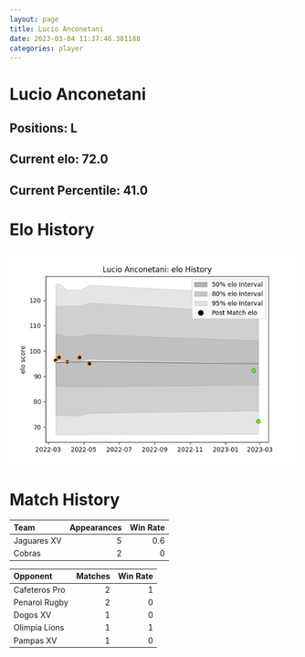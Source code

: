 ```yaml
---  
layout: page  
title: Lucio Anconetani  
date: 2023-03-04 11:37:46.381188  
categories: player  
---
```

# Lucio Anconetani

## Positions: L

## Current elo: 72.0

## Current Percentile: 41.0

# Elo History


![elo history](history_LucioAnconetani.png)
# Match History


| Team        |   Appearances |   Win Rate |
|:------------|--------------:|-----------:|
| Jaguares XV |             5 |        0.6 |
| Cobras      |             2 |        0   |

| Opponent      |   Matches |   Win Rate |
|:--------------|----------:|-----------:|
| Cafeteros Pro |         2 |          1 |
| Penarol Rugby |         2 |          0 |
| Dogos XV      |         1 |          0 |
| Olimpia Lions |         1 |          1 |
| Pampas XV     |         1 |          0 |